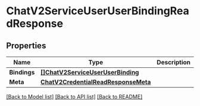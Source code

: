 # ChatV2ServiceUserUserBindingReadResponse

## Properties

Name | Type | Description | Notes
------------ | ------------- | ------------- | -------------
**Bindings** | [**[]ChatV2ServiceUserUserBinding**](chat.v2.service.user.user_binding.md) |  | [optional] 
**Meta** | [**ChatV2CredentialReadResponseMeta**](chat_v2_credentialReadResponse_meta.md) |  | [optional] 

[[Back to Model list]](../README.md#documentation-for-models) [[Back to API list]](../README.md#documentation-for-api-endpoints) [[Back to README]](../README.md)


